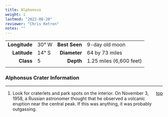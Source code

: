 ```yaml
---
title: Alphonsus
weight: 1
lastmod: "2022-08-20"
reviewer: "Chris Ketron"
notes: ""
---
```


|               |           |               |                         |
| ------------: | :-------- | ------------: | :---------------------- |
| **Longitude** | 30&deg; W | **Best Seen** | 9-day old moon          |
|  **Latitude** | 14&deg; S |  **Diameter** | 64 by 73 miles          |
|     **Class** | 5         |     **Depth** | 1.25 miles (6,600 feet) |
|               |           |               |                         |

### Alphonsus Crater Information

---
<span style='float:right;'>[top](#)</span>

1. Look for craterlets and park spots on the interior. On November 3, 1958, a Russian astronomer thought that he observed a volcanic eruption near the central peak. If this was anything, it was probably outgassing.
